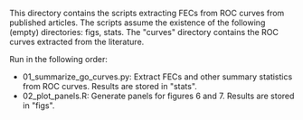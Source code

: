 
This directory contains the scripts extracting FECs from ROC curves from published articles. The scripts assume the existence of the following (empty) directories: figs, stats. The "curves" directory contains the ROC curves extracted from the literature.

Run in the following order:
 - 01_summarize_go_curves.py: Extract FECs and other summary statistics from ROC curves. Results are stored in "stats".
 - 02_plot_panels.R: Generate panels for figures 6 and 7. Results are stored in "figs".
